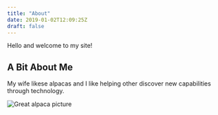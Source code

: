 ```yaml
---
title: "About"
date: 2019-01-02T12:09:25Z
draft: false
---
```

Hello and welcome to my site!

## A Bit About Me

My wife likese alpacas and I like helping other discover new capabilities through technology.

![Great alpaca picture](https://upload.wikimedia.org/wikipedia/commons/c/c4/Alpaka_33444.jpg)
